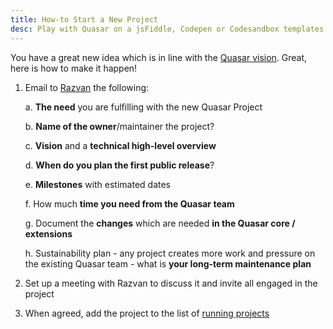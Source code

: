 ```yaml
---
title: How-to Start a New Project
desc: Play with Quasar on a jsFiddle, Codepen or Codesandbox templates.
---
```


You have a great new idea which is in line with the [Quasar vision](introduction-to-quasar). Great, here is how to make it happen!

1. Email to [Razvan](razvan.stoenescu@gmail.com) the following:

   a. **The need** you are fulfilling with the new Quasar Project

   b. **Name of the owner**/maintainer the project?

   c. **Vision** and a **technical high-level overview**

   d. **When do you plan the first public release**?

   e. **Milestones** with estimated dates

   f. How much **time you need from the Quasar team**

   g. Document the **changes** which are needed **in the Quasar core / extensions**

   h. Sustainability plan - any project creates more work and pressure on the existing Quasar team - what is **your long-term maintenance plan**

2. Set up a meeting with Razvan to discuss it and invite all engaged in the project

3. When agreed, add the project to the list of [running projects](contribution-guide/running-projects)
